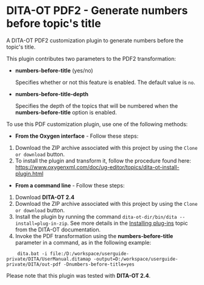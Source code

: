 # DITA-OT PDF2 - Generate numbers before topic's title

A DITA-OT PDF2 customization plugin to generate numbers before the topic's title.

This plugin contributes two parameters to the PDF2 transformation:
* **numbers-before-title** (yes/no)

    Specifies whether or not this feature is enabled. The default value is `no`.

* **numbers-before-title-depth**

    Specifies the depth of the topics that will be numbered when the **numbers-before-title** option is enabled.

To use this PDF customization plugin, use one of the following methods:

* **From the Oxygen interface** - Follow these steps:
1. Download the ZIP archive associated with this project by using the ``Clone or download`` button.
2. To install the plugin and transform it, follow the procedure found here: https://www.oxygenxml.com/doc/ug-editor/topics/dita-ot-install-plugin.html

* **From a command line** - Follow these steps:
1. Download **DITA-OT 2.4** 
2. Download the ZIP archive associated with this project by using the ``Clone or download`` button.
3. Install the plugin by running the command ``dita-ot-dir/bin/dita --install=plug-in-zip``. See more details in the [Installing plug-ins](http://www.dita-ot.org/2.4/dev_ref/plugins-installing.html) topic from the DITA-OT documentation.
4. Invoke the PDF transformation using the **numbers-before-title** parameter in a command, as in the following example:
```
    dita.bat -i file:/D:/workspace/userguide-private/DITA/UserManual.ditamap -output=D:/workspace/userguide-private/DITA/out-pdf -Dnumbers-before-title=yes
```
Please note that this plugin was tested with **DITA-OT 2.4**.
